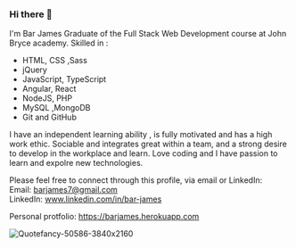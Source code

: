 ### Hi there 👋


I'm Bar James 
Graduate of the Full Stack Web Development course at John Bryce academy.
Skilled in :
- HTML, CSS ,Sass
- jQuery
- JavaScript, TypeScript
- Angular, React 
- NodeJS, PHP
- MySQL ,MongoDB
- Git and GitHub


I have an independent learning ability , is fully motivated and has a high work ethic.
Sociable and integrates great within a team, and a strong desire to develop in the workplace and learn.
Love coding and I have passion to learn and expolre new technologies.

Please feel free to connect through this profile, via email or LinkedIn: </br>
Email: barjames7@gmail.com </br>
LinkedIn: www.linkedin.com/in/bar-james</br>

Personal protfolio: https://barjames.herokuapp.com



![Quotefancy-50586-3840x2160](https://user-images.githubusercontent.com/84085280/187914319-c0af3e4e-4b62-4eae-b594-c208f74487c9.jpg)

